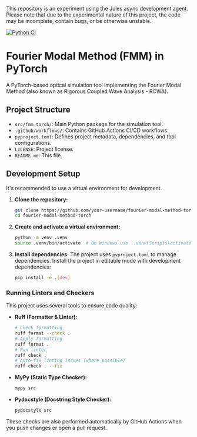 This repository is an experiment using the Jules async development agent. Please note that due to the experimental nature of this project, the code may be incomplete, contain bugs, or be otherwise unstable.

[![Python CI](https://github.com/your-username/fourier-modal-method-torch/actions/workflows/python_ci.yml/badge.svg)](https://github.com/your-username/fourier-modal-method-torch/actions/workflows/python_ci.yml)

# Fourier Modal Method (FMM) in PyTorch

A PyTorch-based optical simulation tool implementing the Fourier Modal Method (also known as Rigorous Coupled Wave Analysis - RCWA).

## Project Structure

- `src/fmm_torch/`: Main Python package for the simulation tool.
- `.github/workflows/`: Contains GitHub Actions CI/CD workflows.
- `pyproject.toml`: Defines project metadata, dependencies, and tool configurations.
- `LICENSE`: Project license.
- `README.md`: This file.

## Development Setup

It's recommended to use a virtual environment for development.

1.  **Clone the repository:**
    ```bash
    git clone https://github.com/your-username/fourier-modal-method-torch.git # TODO: Replace with actual URL
    cd fourier-modal-method-torch
    ```

2.  **Create and activate a virtual environment:**
    ```bash
    python -m venv .venv
    source .venv/bin/activate  # On Windows use `.venv\Scripts\activate`
    ```

3.  **Install dependencies:**
    The project uses `pyproject.toml` to manage dependencies. Install the project in editable mode with development dependencies:
    ```bash
    pip install -e .[dev]
    ```

### Running Linters and Checkers

This project uses several tools to ensure code quality:

-   **Ruff (Formatter & Linter):**
    ```bash
    # Check formatting
    ruff format --check .
    # Apply formatting
    ruff format .
    # Run linter
    ruff check .
    # Auto-fix linting issues (where possible)
    ruff check . --fix
    ```

-   **MyPy (Static Type Checker):**
    ```bash
    mypy src
    ```

-   **Pydocstyle (Docstring Style Checker):**
    ```bash
    pydocstyle src
    ```

These checks are also performed automatically by GitHub Actions when you push changes or open a pull request.
